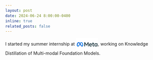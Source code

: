 ```yaml
---
layout: post
date: 2024-06-24 8:00:00-0400
inline: true
related_posts: false
---
```


I started my summer internship at <img src="/assets/img/Meta-Logo.png" alt="Meta Logo" style="width:70px; vertical-align: middle;">, working on Knowledge Distillation of Multi-modal Foundation Models.



